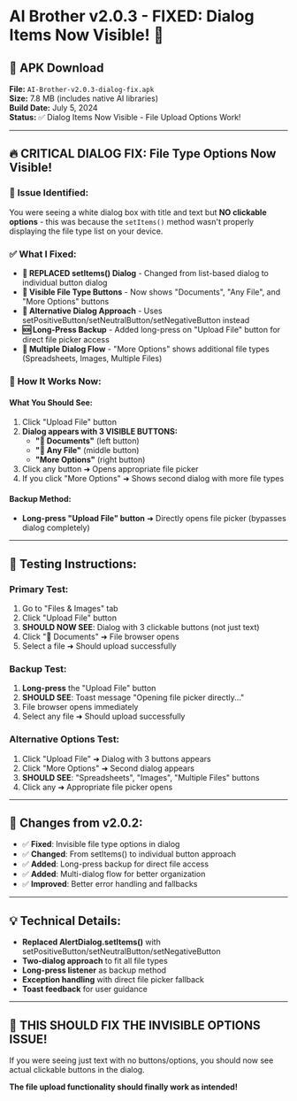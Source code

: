 # AI Brother v2.0.3 - FIXED: Dialog Items Now Visible! 🔧

## 📱 APK Download
**File:** `AI-Brother-v2.0.3-dialog-fix.apk`  
**Size:** 7.8 MB (includes native AI libraries)  
**Build Date:** July 5, 2024  
**Status:** ✅ Dialog Items Now Visible - File Upload Options Work!

---

## 🔥 **CRITICAL DIALOG FIX**: File Type Options Now Visible!

### 🐛 **Issue Identified:**
You were seeing a white dialog box with title and text but **NO clickable options** - this was because the `setItems()` method wasn't properly displaying the file type list on your device.

### ✅ **What I Fixed:**
- **🔧 REPLACED setItems() Dialog** - Changed from list-based dialog to individual button dialog
- **📄 Visible File Type Buttons** - Now shows "Documents", "Any File", and "More Options" buttons
- **🎯 Alternative Dialog Approach** - Uses setPositiveButton/setNeutralButton/setNegativeButton instead
- **🆘 Long-Press Backup** - Added long-press on "Upload File" button for direct file picker access
- **📂 Multiple Dialog Flow** - "More Options" shows additional file types (Spreadsheets, Images, Multiple Files)

### 🚀 **How It Works Now:**

#### What You Should See:
1. Click "Upload File" button
2. **Dialog appears with 3 VISIBLE BUTTONS:**
   - **"📄 Documents"** (left button)
   - **"📱 Any File"** (middle button) 
   - **"More Options"** (right button)
3. Click any button ➜ Opens appropriate file picker
4. If you click "More Options" ➜ Shows second dialog with more file types

#### Backup Method:
- **Long-press "Upload File" button** ➜ Directly opens file picker (bypasses dialog completely)

---

## 🎯 **Testing Instructions:**

### Primary Test:
1. Go to "Files & Images" tab
2. Click "Upload File" button
3. **SHOULD NOW SEE**: Dialog with 3 clickable buttons (not just text)
4. Click "📄 Documents" ➜ File browser opens
5. Select a file ➜ Should upload successfully

### Backup Test:
1. **Long-press** the "Upload File" button
2. **SHOULD SEE**: Toast message "Opening file picker directly..."
3. File browser opens immediately
4. Select any file ➜ Should upload successfully

### Alternative Options Test:
1. Click "Upload File" ➜ Dialog with 3 buttons appears
2. Click "More Options" ➜ Second dialog appears
3. **SHOULD SEE**: "Spreadsheets", "Images", "Multiple Files" buttons
4. Click any ➜ Appropriate file picker opens

---

## 🔄 **Changes from v2.0.2:**
- ✅ **Fixed**: Invisible file type options in dialog
- ✅ **Changed**: From setItems() to individual button approach
- ✅ **Added**: Long-press backup for direct file access
- ✅ **Added**: Multi-dialog flow for better organization
- ✅ **Improved**: Better error handling and fallbacks

---

## 💡 **Technical Details:**
- **Replaced AlertDialog.setItems()** with setPositiveButton/setNeutralButton/setNegativeButton
- **Two-dialog approach** to fit all file types
- **Long-press listener** as backup method
- **Exception handling** with direct file picker fallback
- **Toast feedback** for user guidance

---

## 🚨 **THIS SHOULD FIX THE INVISIBLE OPTIONS ISSUE!**
If you were seeing just text with no buttons/options, you should now see actual clickable buttons in the dialog.

**The file upload functionality should finally work as intended!**